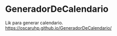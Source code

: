 # GeneradorDeCalendario
Lik para generar calendario.
https://oscaruhp.github.io/GeneradorDeCalendario/

